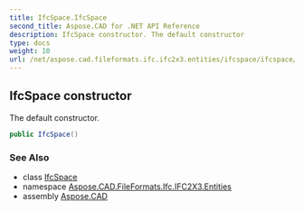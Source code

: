 ```yaml
---
title: IfcSpace.IfcSpace
second_title: Aspose.CAD for .NET API Reference
description: IfcSpace constructor. The default constructor
type: docs
weight: 10
url: /net/aspose.cad.fileformats.ifc.ifc2x3.entities/ifcspace/ifcspace/
---
```

## IfcSpace constructor

The default constructor.

```csharp
public IfcSpace()
```

### See Also

* class [IfcSpace](../)
* namespace [Aspose.CAD.FileFormats.Ifc.IFC2X3.Entities](../../ifcspace/)
* assembly [Aspose.CAD](../../../)


